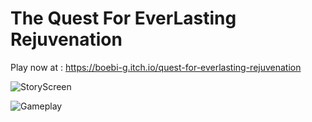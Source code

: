 # The Quest For EverLasting Rejuvenation

Play now at : https://boebi-g.itch.io/quest-for-everlasting-rejuvenation

![StoryScreen](https://github.com/user-attachments/assets/3d096680-0ae1-4f33-bdf1-485a49337c95)

![Gameplay](https://github.com/user-attachments/assets/58c8443e-25e8-4946-ae65-8c0d81d2f902)
